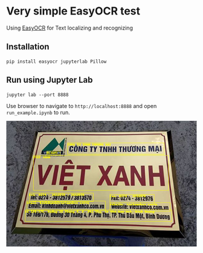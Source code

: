 # Very simple EasyOCR test

Using [EasyOCR](https://github.com/JaidedAI/EasyOCR) for Text localizing and recognizing

## Installation

```
pip install easyocr jupyterlab Pillow
```

## Run using Jupyter Lab

```
jupyter lab --port 8888
```

Use browser to navigate to `http://localhost:8888` and open `run_example.ipynb` to run.

![output](output.png)